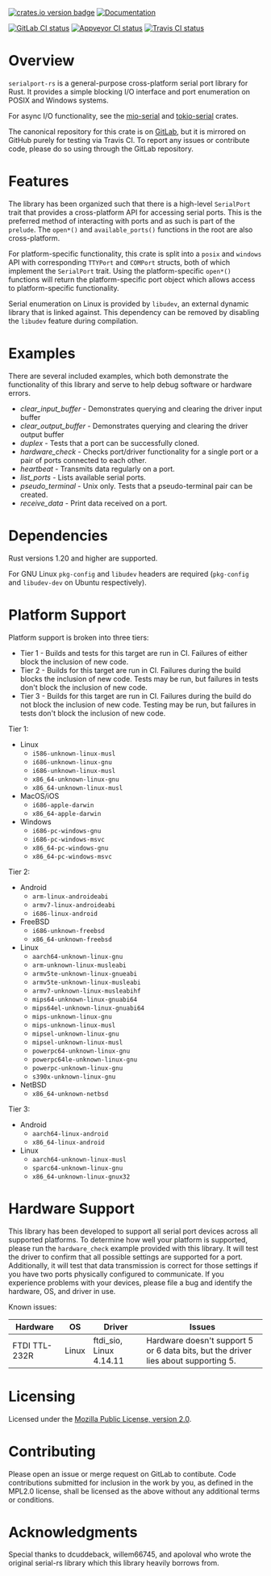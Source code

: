 [![crates.io version badge](https://img.shields.io/crates/v/serialport.svg)](https://crates.io/crates/serialport)
[![Documentation](https://docs.rs/serialport/badge.svg)](https://docs.rs/crate/serialport)


[![GitLab CI status](https://gitlab.com/susurrus/serialport-rs/badges/master/build.svg)](https://gitlab.com/susurrus/serialport-rs/pipelines)
[![Appveyor CI status](https://ci.appveyor.com/api/projects/status/gitlab/Susurrus/serialport-rs?svg=true&branch=master)](https://ci.appveyor.com/project/Susurrus/serialport-rs)
[![Travis CI status](https://travis-ci.org/Susurrus/serialport-rs.svg?branch=master)](https://travis-ci.org/Susurrus/serialport-rs)

Overview
========

`serialport-rs` is a general-purpose cross-platform serial port library for Rust. It provides a
simple blocking I/O interface and port enumeration on POSIX and Windows systems.

For async I/O functionality, see the [mio-serial](https://github.com/berkowski/mio-serial) and
[tokio-serial](https://github.com/berkowski/tokio-serial) crates.

The canonical repository for this crate is on [GitLab](https://gitlab.com/susurrus/serialport-rs),
but it is mirrored on GitHub purely for testing via Travis CI. To report any issues or contribute
code, please do so using through the GitLab repository.

Features
========

The library has been organized such that there is a high-level `SerialPort` trait that provides
a cross-platform API for accessing serial ports. This is the preferred method of interacting
with ports and as such is part of the `prelude`. The `open*()` and `available_ports()` functions
in the root are also cross-platform.

For platform-specific functionality, this crate is split into a `posix` and `windows` API with
corresponding `TTYPort` and `COMPort` structs, both of which implement the `SerialPort` trait. Using
the platform-specific `open*()` functions will return the platform-specific port object which
allows access to platform-specific functionality.

Serial enumeration on Linux is provided by `libudev`, an external dynamic library that
is linked against. This dependency can be removed by disabling the `libudev` feature
during compilation.

Examples
========

There are several included examples, which both demonstrate the functionality of this library and
serve to help debug software or hardware errors.

 * *clear_input_buffer* - Demonstrates querying and clearing the driver input buffer
 * *clear_output_buffer* - Demonstrates querying and clearing the driver output buffer
 * *duplex* - Tests that a port can be successfully cloned.
 * *hardware\_check* - Checks port/driver functionality for a single port or a pair of ports connected
   to each other.
 * *heartbeat* - Transmits data regularly on a port.
 * *list_ports* - Lists available serial ports.
 * *pseudo_terminal* - Unix only. Tests that a pseudo-terminal pair can be created.
 * *receive_data* - Print data received on a port.

Dependencies
============

Rust versions 1.20 and higher are supported.

For GNU Linux `pkg-config` and `libudev` headers are required (`pkg-config` and `libudev-dev` on Ubuntu respectively).

Platform Support
================

Platform support is broken into three tiers:

 * Tier 1 - Builds and tests for this target are run in CI. Failures of either block the inclusion of new code.
 * Tier 2 - Builds for this target are run in CI. Failures during the build blocks the inclusion of new code. Tests may be run, but failures in tests don't block the inclusion of new code.
 * Tier 3 - Builds for this target are run in CI. Failures during the build do not block the inclusion of new code. Testing may be run, but failures in tests don't block the inclusion of new code.


Tier 1:

 * Linux
   * `i586-unknown-linux-musl`
   * `i686-unknown-linux-gnu`
   * `i686-unknown-linux-musl`
   * `x86_64-unknown-linux-gnu`
   * `x86_64-unknown-linux-musl`
 * MacOS/iOS
   * `i686-apple-darwin`
   * `x86_64-apple-darwin`
 * Windows
   * `i686-pc-windows-gnu`
   * `i686-pc-windows-msvc`
   * `x86_64-pc-windows-gnu`
   * `x86_64-pc-windows-msvc`

Tier 2:

 * Android
   * `arm-linux-androideabi`
   * `armv7-linux-androideabi`
   * `i686-linux-android`
 * FreeBSD
   * `i686-unknown-freebsd`
   * `x86_64-unknown-freebsd`
 * Linux
   * `aarch64-unknown-linux-gnu`
   * `arm-unknown-linux-musleabi`
   * `armv5te-unknown-linux-gnueabi`
   * `armv5te-unknown-linux-musleabi`
   * `armv7-unknown-linux-musleabihf`
   * `mips64-unknown-linux-gnuabi64`
   * `mips64el-unknown-linux-gnuabi64`
   * `mips-unknown-linux-gnu`
   * `mips-unknown-linux-musl`
   * `mipsel-unknown-linux-gnu`
   * `mipsel-unknown-linux-musl`
   * `powerpc64-unknown-linux-gnu`
   * `powerpc64le-unknown-linux-gnu`
   * `powerpc-unknown-linux-gnu`
   * `s390x-unknown-linux-gnu`
 * NetBSD
   * `x86_64-unknown-netbsd`

Tier 3:

 * Android
   * `aarch64-linux-android`
   * `x86_64-linux-android`
 * Linux
   * `aarch64-unknown-linux-musl`
   * `sparc64-unknown-linux-gnu`
   * `x86_64-unknown-linux-gnux32`

Hardware Support
================

This library has been developed to support all serial port devices across all
supported platforms. To determine how well your platform is supported, please
run the `hardware_check` example provided with this library. It will test the
driver to confirm that all possible settings are supported for a port.
Additionally, it will test that data transmission is correct for those settings
if you have two ports physically configured to communicate. If you experience
problems with your devices, please file a bug and identify the hardware, OS,
and driver in use.

Known issues:

|    Hardware   |   OS  |        Driver           |                                      Issues                                        |
| ------------- | ----- | ----------------------- | ---------------------------------------------------------------------------------- |
| FTDI TTL-232R | Linux | ftdi_sio, Linux 4.14.11 | Hardware doesn't support 5 or 6 data bits, but the driver lies about supporting 5. |

Licensing
=========

Licensed under the [Mozilla Public License, version 2.0](https://www.mozilla.org/en-US/MPL/2.0/).


Contributing
============

Please open an issue or merge request on GitLab to contibute. Code contributions submitted for
inclusion in the work by you, as defined in the MPL2.0 license, shall be licensed as the above
without any additional terms or conditions.

Acknowledgments
===============

Special thanks to dcuddeback, willem66745, and apoloval who wrote the original serial-rs library
which this library heavily borrows from.
